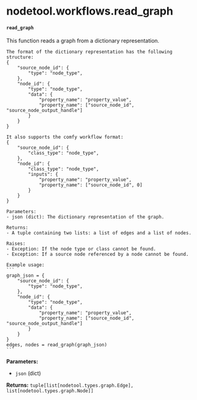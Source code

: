 # nodetool.workflows.read_graph

#### `read_graph`

This function reads a graph from a dictionary representation.

    The format of the dictionary representation has the following structure:
    {
        "source_node_id": {
            "type": "node_type",
        },
        "node_id": {
            "type": "node_type",
            "data": {
                "property_name": "property_value",
                "property_name": ["source_node_id", "source_node_output_handle"]
            }
        }
    }

    It also supports the comfy workflow format:
    {
        "source_node_id": {
            "class_type": "node_type",
        },
        "node_id": {
            "class_type": "node_type",
            "inputs": {
                "property_name": "property_value",
                "property_name": ["source_node_id", 0]
            }
        }
    }

    Parameters:
    - json (dict): The dictionary representation of the graph.

    Returns:
    - A tuple containing two lists: a list of edges and a list of nodes.

    Raises:
    - Exception: If the node type or class cannot be found.
    - Exception: If a source node referenced by a node cannot be found.

    Example usage:
    ```
    graph_json = {
        "source_node_id": {
            "type": "node_type",
        },
        "node_id": {
            "type": "node_type",
            "data": {
                "property_name": "property_value",
                "property_name": ["source_node_id", "source_node_output_handle"]
            }
        }
    }
    edges, nodes = read_graph(graph_json)
    ```

**Parameters:**

- `json` (dict)

**Returns:** `tuple[list[nodetool.types.graph.Edge], list[nodetool.types.graph.Node]]`

